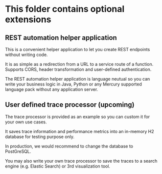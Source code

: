 # This folder contains optional extensions

## REST automation helper application

This is a convenient helper application to let you create REST endpoints without writing code.

It is as simple as a redirection from a URL to a service route of a function. Supports CORS, header transformation and user-defined authentication.

The REST automation helper application is language neutual so you can write your business logic in Java, Python or any Mercury supported language pack without any application server.

## User defined trace processor (upcoming)

The trace processor is provided as an example so you can custom it for your own use cases.

It saves trace information and performance metrics into an in-memory H2 database for testing purpose only.

In production, we would recommend to change the database to PostGreSQL.

You may also write your own trace processor to save the traces to a search engine (e.g. Elastic Search) or 3rd visualization tool.
